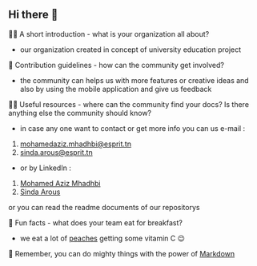 ## Hi there 👋

🙋‍♀️ A short introduction - what is your organization all about? 
- our organization created in concept of university education project

🌈 Contribution guidelines - how can the community get involved?
- the community can helps us with more features or creative ideas and also by using the mobile application and give us feedback

👩‍💻 Useful resources - where can the community find your docs? Is there anything else the community should know?
- in case any one want to contact or get more info you can us e-mail : 
 1. mohamedaziz.mhadhbi@esprit.tn
 2. sinda.arous@esprit.tn

- or by LinkedIn :

 1. [Mohamed Aziz Mhadhbi](https://www.linkedin.com/in/mohamed-aziz-mhadhbi/)
 2. [Sinda Arous](https://www.linkedin.com/in/arous-sinda-240443193/)

or you can read the readme documents of our repositorys

🍿 Fun facts - what does your team eat for breakfast?
- we eat a lot of [peaches](https://www.youtube.com/watch?v=do5KKKxI7FQ) getting some vitamin C :wink:

🧙 Remember, you can do mighty things with the power of [Markdown](https://docs.github.com/github/writing-on-github/getting-started-with-writing-and-formatting-on-github/basic-writing-and-formatting-syntax)

<!--

**Here are some ideas to get you started:**

🙋‍♀️ A short introduction - what is your organization all about?
🌈 Contribution guidelines - how can the community get involved?
👩‍💻 Useful resources - where can the community find your docs? Is there anything else the community should know?
🍿 Fun facts - what does your team eat for breakfast?
🧙 Remember, you can do mighty things with the power of [Markdown](https://docs.github.com/github/writing-on-github/getting-started-with-writing-and-formatting-on-github/basic-writing-and-formatting-syntax)
-->
